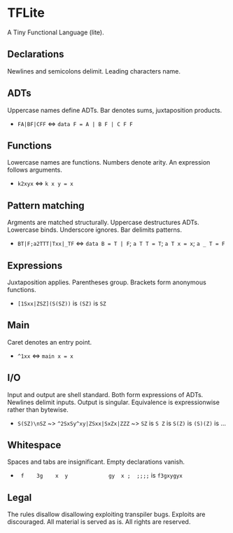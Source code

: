 # TFLite

A Tiny Functional Language (lite).

## Declarations

Newlines and semicolons delimit. Leading characters name.

## ADTs

Uppercase names define ADTs. Bar denotes sums, juxtaposition products.

* `FA|BF|CFF` <=> `data F = A | B F | C F F`

## Functions

Lowercase names are functions. Numbers denote arity. An expression follows arguments.

* `k2xyx` <=> `k x y = x`

## Pattern matching

Argments are matched structurally. Uppercase destructures ADTs.
Lowercase binds. Underscore ignores. Bar delimits patterns.

* `BT|F;a2TTT|Txx|_TF` <=> `data B = T | F`; `a T T = T`; `a T x = x`; `a _ T = F`

## Expressions

Juxtaposition applies. Parentheses group. Brackets form anonymous functions.

* `[1Sxx|ZSZ](S(SZ))` is `(SZ)` is `SZ`

## Main

Caret denotes an entry point.

* `^1xx` <=> `main x = x`

## I/O

Input and output are shell standard. Both form expressions of ADTs. Newlines delimit inputs.
Output is singular. Equivalence is expressionwise rather than bytewise.

* `S(SZ)\nSZ` ~> `^2SxSy^xy|ZSxx|SxZx|ZZZ` ~> `SZ` is `S Z` is `S(Z)` is `(S)(Z)` is ...

## Whitespace

Spaces and tabs are insignificant. Empty declarations vanish.

* ` f    3g    x  y             gy  x ;  ;;;;` is `f3gxygyx`

## Legal

The rules disallow disallowing exploiting transpiler bugs. Exploits are discouraged.
All material is served as is. All rights are reserved.
